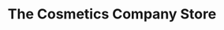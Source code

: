 ---
title: "The Cosmetics Company Store"
url: /ellesmere-port/the-cosmetics-company-store/
shop: Kosmetik
---